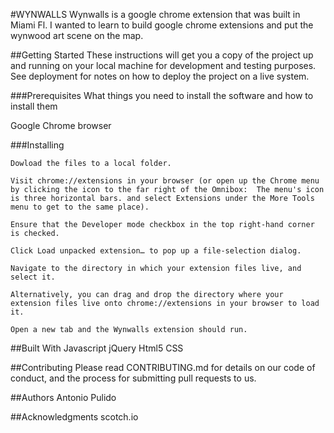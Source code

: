 #WYNWALLS
Wynwalls is a google chrome extension that was built in Miami Fl. I wanted to learn to build google chrome extensions and put the wynwood art scene on the map.

##Getting Started
These instructions will get you a copy of the project up and running on your local machine for development and testing purposes. See deployment for notes on how to deploy the project on a live system.

###Prerequisites
What things you need to install the software and how to install them

Google Chrome browser


###Installing
```
Dowload the files to a local folder.
```
```
Visit chrome://extensions in your browser (or open up the Chrome menu by clicking the icon to the far right of the Omnibox:  The menu's icon is three horizontal bars. and select Extensions under the More Tools menu to get to the same place).
```
```
Ensure that the Developer mode checkbox in the top right-hand corner is checked.
```
```
Click Load unpacked extension… to pop up a file-selection dialog.
```
```
Navigate to the directory in which your extension files live, and select it.
```
```
Alternatively, you can drag and drop the directory where your extension files live onto chrome://extensions in your browser to load it.
```
```
Open a new tab and the Wynwalls extension should run.
```

##Built With
Javascript
jQuery
Html5
CSS

##Contributing
Please read CONTRIBUTING.md for details on our code of conduct, and the process for submitting pull requests to us.


##Authors
Antonio Pulido


##Acknowledgments
scotch.io 
